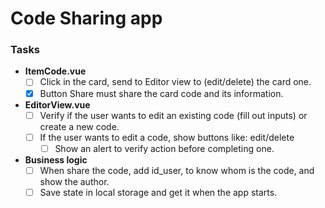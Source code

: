 # Code Sharing app

### Tasks

- **ItemCode.vue**
  - [ ] Click in the card, send to Editor view to (edit/delete) the card one.
  - [x] Button Share must share the card code and its information.
- **EditorView.vue**
  - [ ] Verify if the user wants to edit an existing code (fill out inputs) or create a new code.
  - [ ] If the user wants to edit a code, show buttons like: edit/delete
    - [ ] Show an alert to verify action before completing one.
- **Business logic**
  - [ ] When share the code, add id_user, to know whom is the code, and show the author.
  - [ ] Save state in local storage and get it when the app starts.
